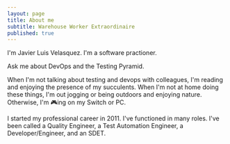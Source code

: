 ```yaml
---
layout: page
title: About me
subtitle: Warehouse Worker Extraordinaire 
published: true
---
```


I'm Javier Luis Velasquez. I'm a software practioner. 

Ask me about DevOps and the Testing Pyramid.

When I'm not talking about testing and devops with colleagues, I'm reading and enjoying the presence of my succulents. When I'm not at home doing these things, I'm out jogging or being outdoors and enjoying nature. Otherwise, I'm  🎮ing on my Switch or PC.


I started my professional career in 2011. I've functioned in many roles. I've been called a Quality Engineer, a Test Automation Engineer, a Developer/Engineer, and an SDET. 
